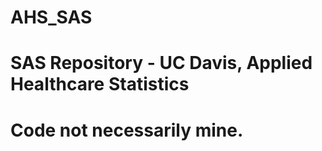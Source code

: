# AHS_SAS
# SAS Repository - UC Davis, Applied Healthcare Statistics
#
# Code not necessarily mine.
